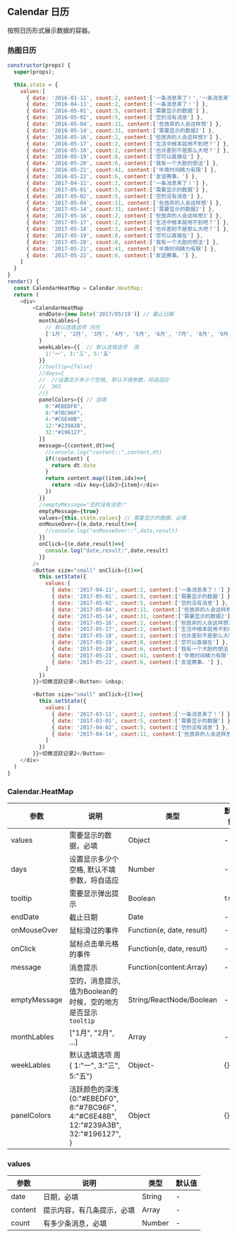 ## Calendar 日历

按照日历形式展示数据的容器。

### 热图日历

<!--DemoStart-->
```js
constructor(props) {
  super(props);

  this.state = {
    values:[
      { date: '2016-01-11', count:2, content:['一条消息来了！','一条消息来了！'] },
      { date: '2016-04-11', count:2, content:['一条消息来了！'] },
      { date: '2016-05-01', count:5, content:['需要显示的数据'] },
      { date: '2016-05-02', count:5, content:['空的没有消息'] },
      { date: '2016-05-04', count:11, content:['些放弃的人会这样想'] },
      { date: '2016-05-14', count:31, content:['需要显示的数据2'] },
      { date: '2016-05-16', count:2, content:['些放弃的人会这样想3'] },
      { date: '2016-05-17', count:2, content:['生活中根本就用不到吧？'] },
      { date: '2016-05-18', count:2, content:['也许差别不是那么大吧？'] },
      { date: '2016-05-19', count:8, content:['您可以直接在'] },
      { date: '2016-05-20', count:6, content:['我有一个大胆的想法'] },
      { date: '2016-05-21', count:41, content:['毕竟时间精力有限'] },
      { date: '2016-05-22', count:6, content:['友谊赛事。'] },
      { date: '2017-04-11', count:2, content:['一条消息来了！'] },
      { date: '2017-05-01', count:5, content:['需要显示的数据'] },
      { date: '2017-05-02', count:5, content:['空的没有消息'] },
      { date: '2017-05-04', count:11, content:['些放弃的人会这样想'] },
      { date: '2017-05-14', count:31, content:['需要显示的数据2'] },
      { date: '2017-05-16', count:2, content:['些放弃的人会这样想3'] },
      { date: '2017-05-17', count:2, content:['生活中根本就用不到吧？'] },
      { date: '2017-05-18', count:2, content:['也许差别不是那么大吧？'] },
      { date: '2017-05-19', count:8, content:['您可以直接在'] },
      { date: '2017-05-20', count:6, content:['我有一个大胆的想法'] },
      { date: '2017-05-21', count:41, content:['毕竟时间精力有限'] },
      { date: '2017-05-22', count:6, content:['友谊赛事。'] },
    ]
  }
}
render() {
  const CalendarHeatMap = Calendar.HeatMap;
  return (
    <div>
        <CalendarHeatMap 
          endDate={new Date('2017/05/19')} // 截止日期
          monthLables={
            // 默认选填选项 月份
            ['1月', '2月', '3月', '4月', '5月', '6月', '7月', '8月', '9月', '10月', '11月', '12月']
          }
          weekLables={{  // 默认选填选项  周
            1:'一', 3:'三', 5:'五'
          }}
          //tooltip={false}
          //days={
          //  //设置显示多少个空格, 默认不填参数，将自适应
          //  365
          //}
          panelColors={{ // 选填
            0:"#EBEDF0",
            8:"#7BC96F",
            4:"#C6E48B",
            12:"#239A3B",
            32:"#196127",
          }}
          message={(content,dt)=>{
            //console.log("content::",content,dt)
            if(!content) {
              return dt.date
            }
            return content.map((item,idx)=>{
              return <div key={idx}>{item}</div>
            })
          }}
          //emptyMessage="空的没有消息!"
          emptyMessage={true}
          values={this.state.values} // 需要显示的数据，必填
          onMouseOver={(e,date,result)=>{
            //console.log("onMouseOver::",date,result)
          }}
          onClick={(e,date,result)=>{
            console.log("date,result:",date,result)
          }}
        />
        <Button size="small" onClick={()=>{
          this.setState({
            values:[
              { date: '2017-04-11', count:2, content:['一条消息来了！'] },
              { date: '2017-05-01', count:5, content:['需要显示的数据'] },
              { date: '2017-05-02', count:5, content:['空的没有消息'] },
              { date: '2017-05-04', count:11, content:['些放弃的人会这样想'] },
              { date: '2017-05-14', count:31, content:['需要显示的数据2'] },
              { date: '2017-05-16', count:2, content:['些放弃的人会这样想3'] },
              { date: '2017-05-17', count:2, content:['生活中根本就用不到吧？'] },
              { date: '2017-05-18', count:2, content:['也许差别不是那么大吧？'] },
              { date: '2017-05-19', count:8, content:['您可以直接在'] },
              { date: '2017-05-20', count:6, content:['我有一个大胆的想法'] },
              { date: '2017-05-21', count:41, content:['毕竟时间精力有限'] },
              { date: '2017-05-22', count:6, content:['友谊赛事。'] },
            ]
          })
        }}>切换活跃记录</Button> &nbsp;

        <Button size="small" onClick={()=>{
          this.setState({
            values:[
              { date: '2017-03-11', count:2, content:['一条消息来了！'] },
              { date: '2017-03-01', count:5, content:['需要显示的数据'] },
              { date: '2017-04-02', count:5, content:['空的没有消息'] },
              { date: '2017-04-14', count:11, content:['些放弃的人会这样想'] },
            ]
          })
        }}>切换活跃记录2</Button>
    </div>
  )
}
```
<!--End-->



### Calendar.HeatMap

| 参数 | 说明 | 类型 | 默认值 |
|--------- |-------- |--------- |-------- |
| values | 需要显示的数据，必填 | Object | - |
| days | 设置显示多少个空格, 默认不填参数，将自适应 | Number | - |
| tooltip | 需要显示弹出提示| Boolean | `true` |
| endDate | 截止日期 | Date | - |
| onMouseOver | 鼠标滑过的事件 | Function(e, date, result) | - |
| onClick | 鼠标点击单元格的事件 | Function(e, date, result) | - |
| message | 消息提示 | Function(content:Array)  | - |
| emptyMessage | 空的，消息提示, 值为Boolean的时候，空的地方是否显示`tooltip` | String/ReactNode/Boolean | - |
| monthLables | ["1月", "2月", ...] | Array | - |
| weekLables | 默认选填选项  周 { 1:"一", 3:"三", 5:"五"} | Object- | {} |
| panelColors | 活跃颜色的深浅 {0:"#EBEDF0", 8:"#7BC96F", 4:"#C6E48B", 12:"#239A3B", 32:"#196127", } | Object | {} |

### values

| 参数 | 说明 | 类型 | 默认值 |
|----- | ---- |----- |---- |
| date | 日期，必填 | String | - |
| content | 提示内容，有几条提示，必填 | Array | - |
| count | 有多少条消息，必填 | Number | - |